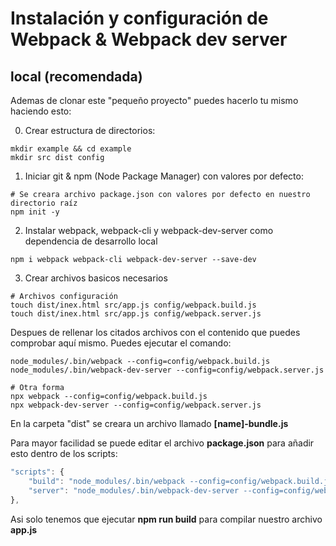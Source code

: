 # Instalación y configuración de Webpack & Webpack dev server
## local (recomendada)

Ademas de clonar este "pequeño proyecto" puedes hacerlo tu mismo haciendo esto:

0. Crear estructura de directorios:

```shell
mkdir example && cd example
mkdir src dist config
```

1. Iniciar git & npm (Node Package Manager) con valores por defecto:

```shell
# Se creara archivo package.json con valores por defecto en nuestro directorio raíz
npm init -y
```

2. Instalar webpack, webpack-cli y webpack-dev-server como dependencia de desarrollo local

```shell
npm i webpack webpack-cli webpack-dev-server --save-dev
```

3. Crear archivos basicos necesarios

```shell
# Archivos configuración
touch dist/inex.html src/app.js config/webpack.build.js
touch dist/inex.html src/app.js config/webpack.server.js
```

Despues de rellenar los citados archivos con el contenido que puedes comprobar aquí mismo. Puedes ejecutar el comando:

```shell
node_modules/.bin/webpack --config=config/webpack.build.js
node_modules/.bin/webpack-dev-server --config=config/webpack.server.js

# Otra forma
npx webpack --config=config/webpack.build.js
npx webpack-dev-server --config=config/webpack.server.js
```

En la carpeta "dist" se creara un archivo llamado __[name]-bundle.js__

Para mayor facilidad se puede editar el archivo __package.json__ para añadir esto dentro de los scripts:

```javascript
"scripts": {
    "build": "node_modules/.bin/webpack --config=config/webpack.build.js",
    "server": "node_modules/.bin/webpack-dev-server --config=config/webpack.server.js"
},
```

Asi solo tenemos que ejecutar __npm run build__ para compilar nuestro archivo __app.js__